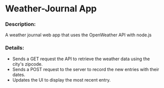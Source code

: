 # Weather-Journal App

### Description:
A weather journal web app that uses the OpenWeather API with node.js

### Details:
- Sends a GET request the API to retrieve the weather data using the city's zipcode.
- Sends a POST request to the server to record the new entries with their dates.
- Updates the UI to display the most recent entry.
